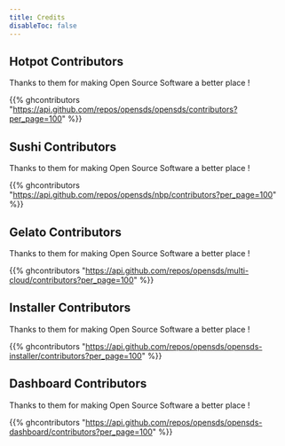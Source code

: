 ```yaml
---
title: Credits
disableToc: false
---
```


## Hotpot Contributors

Thanks to them <i class="fas fa-heart"></i> for making Open Source Software a better place !

{{% ghcontributors "https://api.github.com/repos/opensds/opensds/contributors?per_page=100" %}}

## Sushi Contributors

Thanks to them <i class="fas fa-heart"></i> for making Open Source Software a better place !

{{% ghcontributors "https://api.github.com/repos/opensds/nbp/contributors?per_page=100" %}}

## Gelato Contributors

Thanks to them <i class="fas fa-heart"></i> for making Open Source Software a better place !

{{% ghcontributors "https://api.github.com/repos/opensds/multi-cloud/contributors?per_page=100" %}}

## Installer Contributors

Thanks to them <i class="fas fa-heart"></i> for making Open Source Software a better place !

{{% ghcontributors "https://api.github.com/repos/opensds/opensds-installer/contributors?per_page=100" %}}

## Dashboard Contributors

Thanks to them <i class="fas fa-heart"></i> for making Open Source Software a better place !

{{% ghcontributors "https://api.github.com/repos/opensds/opensds-dashboard/contributors?per_page=100" %}}

